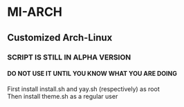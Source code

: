 # MI-ARCH
## Customized Arch-Linux
### SCRIPT IS STILL IN ALPHA VERSION
#### DO NOT USE IT UNTIL YOU KNOW WHAT YOU ARE DOING
First install install.sh and yay.sh (respectively) as root  
Then install theme.sh as a regular user

